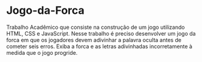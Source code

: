 # Jogo-da-Forca
Trabalho Acadêmico que consiste na construção de um jogo utilizando HTML, CSS e JavaScript.
Nesse trabalho é preciso desenvolver um jogo da forca em que os jogadores devem adivinhar a palavra oculta antes de cometer seis erros. Exiba a forca e as letras adivinhadas incorretamente à medida que o jogo progride.


